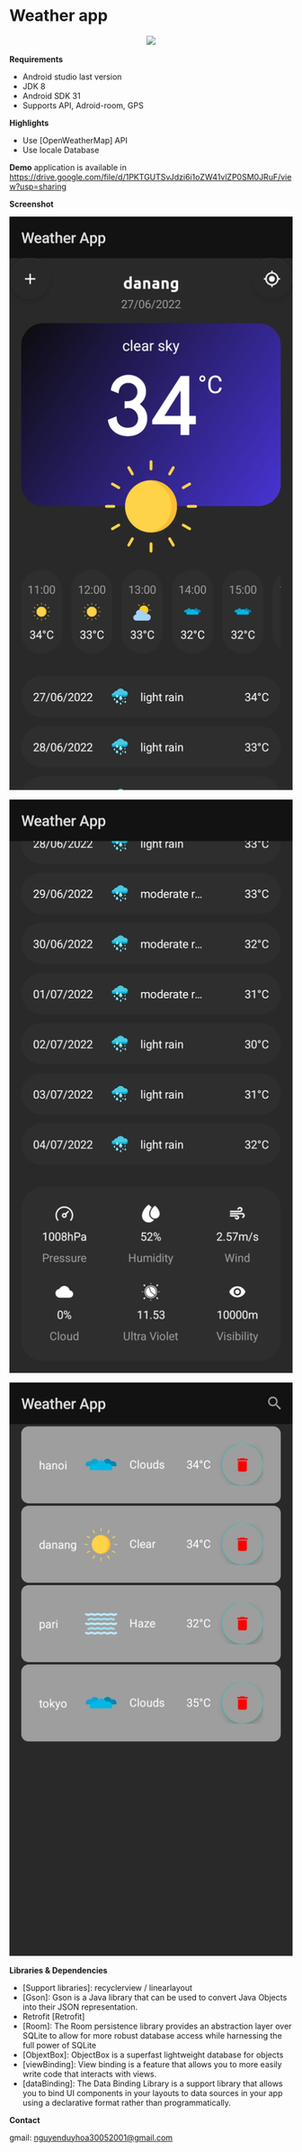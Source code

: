 # Weather app


<p align="center"><img src="/detail1.jpg" /></p>

**Requirements**
- Android studio last version
- JDK 8
- Android SDK 31
- Supports API, Adroid-room, GPS

**Highlights**
- Use [OpenWeatherMap] API
- Use locale Database

**Demo** application is available in <a>https://drive.google.com/file/d/1PKTGUTSvJdzi6i1oZW41vlZP0SM0JRuF/view?usp=sharing</a>

**Screenshot**

<p align="center"><img src="image/detail1.jpg" /></p> 
<p align="center"><img src="image/detail2.jpg" /></p> 
<p align="center"><img src="image/listcity.jpg" /></p> 

**Libraries & Dependencies**
- [Support libraries]: recyclerview / linearlayout
- [Gson]: Gson is a Java library that can be used to convert Java Objects into their JSON representation.
- Retrofit [Retrofit]
- [Room]: The Room persistence library provides an abstraction layer over SQLite to allow for more robust database access while harnessing the full power of SQLite
- [ObjextBox]: ObjectBox is a superfast lightweight database for objects
- [viewBinding]: View binding is a feature that allows you to more easily write code that interacts with views.
- [dataBinding]: The Data Binding Library is a support library that allows you to bind UI components in your layouts to data sources in your app using a declarative format rather than programmatically.

**Contact**

gmail: nguyenduyhoa30052001@gmail.com
